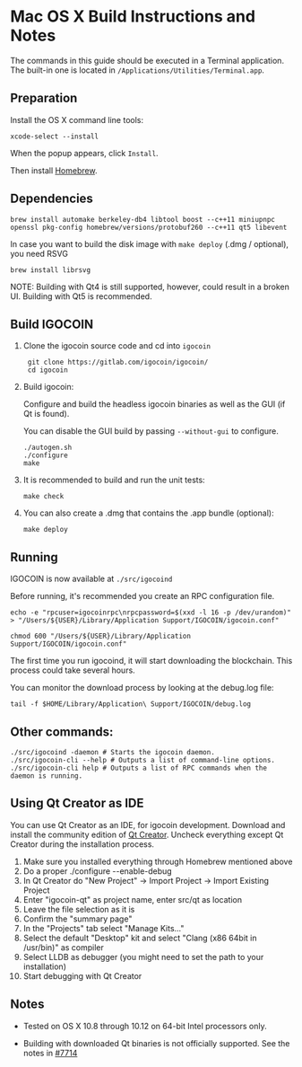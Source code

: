 Mac OS X Build Instructions and Notes
====================================
The commands in this guide should be executed in a Terminal application.
The built-in one is located in `/Applications/Utilities/Terminal.app`.

Preparation
-----------
Install the OS X command line tools:

`xcode-select --install`

When the popup appears, click `Install`.

Then install [Homebrew](http://brew.sh).

Dependencies
----------------------

    brew install automake berkeley-db4 libtool boost --c++11 miniupnpc openssl pkg-config homebrew/versions/protobuf260 --c++11 qt5 libevent

In case you want to build the disk image with `make deploy` (.dmg / optional), you need RSVG

    brew install librsvg

NOTE: Building with Qt4 is still supported, however, could result in a broken UI. Building with Qt5 is recommended.

Build IGOCOIN
------------------------

1. Clone the igocoin source code and cd into `igocoin`

        git clone https://gitlab.com/igocoin/igocoin/
        cd igocoin

2.  Build igocoin:

    Configure and build the headless igocoin binaries as well as the GUI (if Qt is found).

    You can disable the GUI build by passing `--without-gui` to configure.

        ./autogen.sh
        ./configure
        make

3.  It is recommended to build and run the unit tests:

        make check

4.  You can also create a .dmg that contains the .app bundle (optional):

        make deploy

Running
-------

IGOCOIN is now available at `./src/igocoind`

Before running, it's recommended you create an RPC configuration file.

    echo -e "rpcuser=igocoinrpc\nrpcpassword=$(xxd -l 16 -p /dev/urandom)" > "/Users/${USER}/Library/Application Support/IGOCOIN/igocoin.conf"

    chmod 600 "/Users/${USER}/Library/Application Support/IGOCOIN/igocoin.conf"

The first time you run igocoind, it will start downloading the blockchain. This process could take several hours.

You can monitor the download process by looking at the debug.log file:

    tail -f $HOME/Library/Application\ Support/IGOCOIN/debug.log

Other commands:
-------

    ./src/igocoind -daemon # Starts the igocoin daemon.
    ./src/igocoin-cli --help # Outputs a list of command-line options.
    ./src/igocoin-cli help # Outputs a list of RPC commands when the daemon is running.

Using Qt Creator as IDE
------------------------
You can use Qt Creator as an IDE, for igocoin development.
Download and install the community edition of [Qt Creator](https://www.qt.io/download/).
Uncheck everything except Qt Creator during the installation process.

1. Make sure you installed everything through Homebrew mentioned above
2. Do a proper ./configure --enable-debug
3. In Qt Creator do "New Project" -> Import Project -> Import Existing Project
4. Enter "igocoin-qt" as project name, enter src/qt as location
5. Leave the file selection as it is
6. Confirm the "summary page"
7. In the "Projects" tab select "Manage Kits..."
8. Select the default "Desktop" kit and select "Clang (x86 64bit in /usr/bin)" as compiler
9. Select LLDB as debugger (you might need to set the path to your installation)
10. Start debugging with Qt Creator

Notes
-----

* Tested on OS X 10.8 through 10.12 on 64-bit Intel processors only.

* Building with downloaded Qt binaries is not officially supported. See the notes in [#7714](https://github.com/bitcoin/bitcoin/issues/7714)

